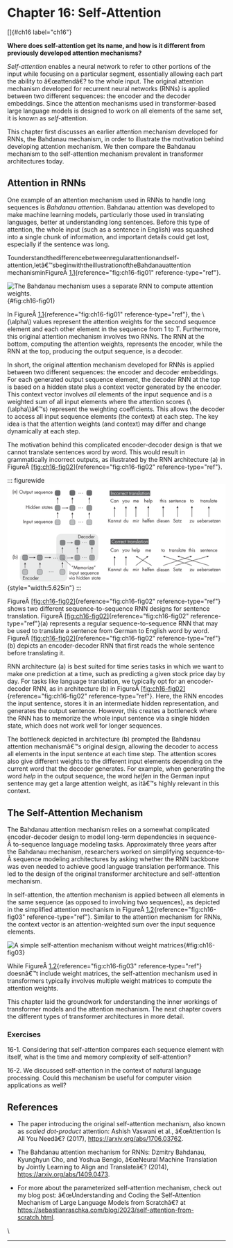 







# Chapter 16: Self-Attention [](#chapter-16-self-attention)

[]{#ch16 label="ch16"}

**Where does self-attention get its name, and how is it different from
previously developed attention mechanisms?**

*Self-attention* enables a neural network to refer to other portions of
the input while focusing on a particular segment, essentially allowing
each part the ability to â€œattendâ€? to the whole input. The original
attention mechanism developed for recurrent neural networks (RNNs) is
applied between two different sequences: the encoder and the decoder
embeddings. Since the attention mechanisms used in transformer-based
large language models is designed to work on all elements of the same
set, it is known as *self*-attention.

This chapter first discusses an earlier attention mechanism developed
for RNNs, the Bahdanau mechanism, in order to illustrate the motivation
behind developing attention mechanism. We then compare the Bahdanau
mechanism to the self-attention mechanism prevalent in transformer
architectures today.

## Attention in RNNs [](#attention-in-rnns)

One example of an attention mechanism used in RNNs to handle long
sequences is *Bahdanau attention*. Bahdanau attention was developed to
make machine learning models, particularly those used in translating
languages, better at understanding long sentences. Before this type of
attention, the whole input (such as a sentence in English) was squashed
into a single chunk of information, and important details could get
lost, especially if the sentence was long.

Tounderstandthedifferencebetweenregularattentionandself-
attention,letâ€™sbeginwiththeillustrationoftheBahdanauattention
mechanisminFigureÂ [1.1](#fig:ch16-fig01){reference="fig:ch16-fig01"
reference-type="ref"}.

![The Bahdanau mechanism uses a\
separate RNN to compute attention
weights.](../images/ch16-fig01.png){#fig:ch16-fig01}

In FigureÂ [1.1](#fig:ch16-fig01){reference="fig:ch16-fig01"
reference-type="ref"}, the \\(\\alpha\\) values represent the attention
weights for the second sequence element and each other element in the
sequence from 1 to *T*. Furthermore, this original attention mechanism
involves two RNNs. The RNN at the bottom, computing the attention
weights, represents the encoder, while the RNN at the top, producing the
output sequence, is a decoder.

In short, the original attention mechanism developed for RNNs is applied
between two different sequences: the encoder and decoder embeddings. For
each generated output sequence element, the decoder RNN at the top is
based on a hidden state plus a context vector generated by the encoder.
This context vector involves *all* elements of the input sequence and is
a weighted sum of all input elements where the attention scores
(\\(\\alpha\\)â€™s) represent the weighting coefficients. This allows
the decoder to access all input sequence elements (the context) at each
step. The key idea is that the attention weights (and context) may
differ and change dynamically at each step.

The motivation behind this complicated encoder-decoder design is that we
cannot translate sentences word by word. This would result in
grammatically incorrect outputs, as illustrated by the RNN architecture
(a) in
FigureÂ [\[fig:ch16-fig02\]](#fig:ch16-fig02){reference="fig:ch16-fig02"
reference-type="ref"}.

::: figurewide
![image](../images/ch16-fig02.png){style="width:5.625in"}
:::

FigureÂ [\[fig:ch16-fig02\]](#fig:ch16-fig02){reference="fig:ch16-fig02"
reference-type="ref"} shows two different sequence-to-sequence RNN
designs for sentence translation.
FigureÂ [\[fig:ch16-fig02\]](#fig:ch16-fig02){reference="fig:ch16-fig02"
reference-type="ref"}(a) represents a regular sequence-to-sequence RNN
that may be used to translate a sentence from German to English word by
word.
FigureÂ [\[fig:ch16-fig02\]](#fig:ch16-fig02){reference="fig:ch16-fig02"
reference-type="ref"}(b) depicts an encoder-decoder RNN that first reads
the whole sentence before translating it.

RNN architecture (a) is best suited for time series tasks in which we
want to make one prediction at a time, such as predicting a given stock
price day by day. For tasks like language translation, we typically opt
for an encoder-decoder RNN, as in architecture (b) in
FigureÂ [\[fig:ch16-fig02\]](#fig:ch16-fig02){reference="fig:ch16-fig02"
reference-type="ref"}. Here, the RNN encodes the input sentence, stores
it in an intermediate hidden representation, and generates the output
sentence. However, this creates a bottleneck where the RNN has to
memorize the whole input sentence via a single hidden state, which does
not work well for longer sequences.

The bottleneck depicted in architecture (b) prompted the Bahdanau
attention mechanismâ€™s original design, allowing the decoder to access
all elements in the input sentence at each time step. The attention
scores also give different weights to the different input elements
depending on the current word that the decoder generates. For example,
when generating the word *help* in the output sequence, the word
*helfen* in the German input sentence may get a large attention weight,
as itâ€™s highly relevant in this context.

## The Self-Attention Mechanism [](#the-self-attention-mechanism)

The Bahdanau attention mechanism relies on a somewhat complicated
encoder-decoder design to model long-term dependencies in sequence-
Â to-sequence language modeling tasks. Approximately three years after
the Bahdanau mechanism, researchers worked on simplifying sequence-to-
Â sequence modeling architectures by asking whether the RNN backbone was
even needed to achieve good language translation performance. This led
to the design of the original transformer architecture and
self-attention mechanism.

In self-attention, the attention mechanism is applied between all
elements in the same sequence (as opposed to involving two sequences),
as depicted in the simplified attention mechanism in
FigureÂ [1.2](#fig:ch16-fig03){reference="fig:ch16-fig03"
reference-type="ref"}. Similar to the attention mechanism for RNNs, the
context vector is an attention-weighted sum over the input sequence
elements.

![A simple self-attention mechanism without weight
matrices](../images/ch16-fig03.png){#fig:ch16-fig03}

While FigureÂ [1.2](#fig:ch16-fig03){reference="fig:ch16-fig03"
reference-type="ref"} doesnâ€™t include weight matrices, the
self-attention mechanism used in transformers typically involves
multiple weight matrices to compute the attention weights.

This chapter laid the groundwork for understanding the inner workings of
transformer models and the attention mechanism. The next chapter covers
the different types of transformer architectures in more detail.

### Exercises [](#exercises)

16-1. Considering that self-attention compares each sequence element
with itself, what is the time and memory complexity of self-attention?

16-2. We discussed self-attention in the context of natural language
processing. Could this mechanism be useful for computer vision
applications as well?

## References [](#references)

- The paper introducing the original self-attention mechanism, also
  known as *scaled dot-product* attention: Ashish Vaswani et al.,
  â€œAttention Is All You Needâ€? (2017),
  <https://arxiv.org/abs/1706.03762>.

- The Bahdanau attention mechanism for RNNs: Dzmitry Bahdanau, Kyunghyun
  Cho, and Yoshua Bengio, â€œNeural Machine Translation by Jointly
  Learning to Align and Translateâ€? (2014),
  <https://arxiv.org/abs/1409.0473>.

- For more about the parameterized self-attention mechanism, check out
  my blog post: â€œUnderstanding and Coding the Self-Attention Mechanism
  of Large Language Models from Scratchâ€? at
  <https://sebastianraschka.com/blog/2023/self-attention-from-scratch.html>.

\

------------------------------------------------------------------------

